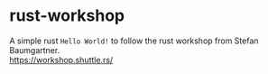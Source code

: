 # rust-workshop

A simple rust `Hello World!` to follow the rust workshop from Stefan Baumgartner.  
https://workshop.shuttle.rs/

